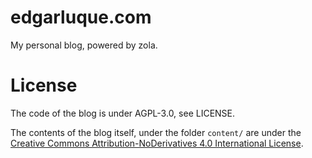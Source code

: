 # edgarluque.com
My personal blog, powered by zola.

# License

The code of the blog is under AGPL-3.0, see LICENSE.

The contents of the blog itself, under the folder `content/` are under the [Creative Commons Attribution-NoDerivatives 4.0 International License](https://creativecommons.org/licenses/by-nd/4.0/).
